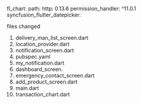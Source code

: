   fl_chart:
  path:
  http: 0.13.6
  permission_handler: ^11.0.1
  syncfusion_flutter_datepicker:


files changed
1. delivery_man_list_screen.dart
2. location_provider.dart
3. notification_screen.dart
4. pubspec.yaml
5. my_notification.dart
6. dashboard_screen.
7. emergency_contact_screen.dart
8. add_product_screen.dart
9. main.dart
10. transaction_chart.dart